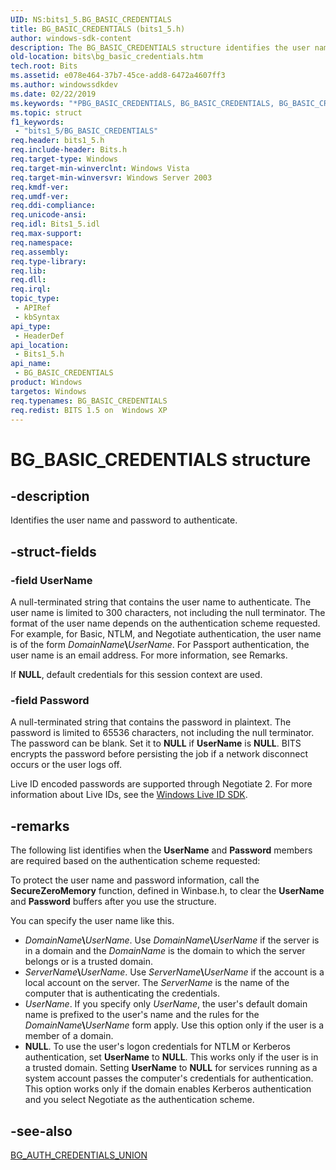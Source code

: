```yaml
---
UID: NS:bits1_5.BG_BASIC_CREDENTIALS
title: BG_BASIC_CREDENTIALS (bits1_5.h)
author: windows-sdk-content
description: The BG_BASIC_CREDENTIALS structure identifies the user name and password to authenticate.
old-location: bits\bg_basic_credentials.htm
tech.root: Bits
ms.assetid: e078e464-37b7-45ce-add8-6472a4607ff3
ms.author: windowssdkdev
ms.date: 02/22/2019
ms.keywords: "*PBG_BASIC_CREDENTIALS, BG_BASIC_CREDENTIALS, BG_BASIC_CREDENTIALS structure [BITS], _drz_bg_basic_credentials, bits.bg_basic_credentials, bits1_5/BG_BASIC_CREDENTIALS"
ms.topic: struct
f1_keywords: 
 - "bits1_5/BG_BASIC_CREDENTIALS"
req.header: bits1_5.h
req.include-header: Bits.h
req.target-type: Windows
req.target-min-winverclnt: Windows Vista
req.target-min-winversvr: Windows Server 2003
req.kmdf-ver: 
req.umdf-ver: 
req.ddi-compliance: 
req.unicode-ansi: 
req.idl: Bits1_5.idl
req.max-support: 
req.namespace: 
req.assembly: 
req.type-library: 
req.lib: 
req.dll: 
req.irql: 
topic_type:
 - APIRef
 - kbSyntax
api_type:
 - HeaderDef
api_location:
 - Bits1_5.h
api_name:
 - BG_BASIC_CREDENTIALS
product: Windows
targetos: Windows
req.typenames: BG_BASIC_CREDENTIALS
req.redist: BITS 1.5 on  Windows XP
---
```


# BG_BASIC_CREDENTIALS structure

## -description

Identifies the user name and password to authenticate.

## -struct-fields

### -field UserName
A null-terminated string that contains the user name to authenticate. The user name is limited to 300 characters, not including the null terminator. The format of the user name depends on the authentication scheme requested. For example, for Basic, NTLM, and Negotiate authentication, the user name is of the form <em>DomainName</em><strong>\\</strong><em>UserName</em>. For Passport authentication, the user name is an email address. For more information, see Remarks.

If <strong>NULL</strong>, default credentials for this session context are used.

### -field Password
A null-terminated string that contains the password in plaintext. The password is limited to 65536 characters, not including the null terminator. The password can be blank. Set it to <strong>NULL</strong> if <strong>UserName</strong> is <strong>NULL</strong>. BITS encrypts the password before persisting the job if a network disconnect occurs or the user logs off.

Live ID encoded passwords are supported through Negotiate 2. For more information about Live IDs, see the <a href="http://go.microsoft.com/fwlink/p/?linkid=147129">Windows Live ID SDK</a>.   

## -remarks
The following list identifies when the <b>UserName</b> and <b>Password</b> members are required based on the authentication scheme requested:

To protect the user name and password information, call the <b>SecureZeroMemory</b> function, defined in Winbase.h, to clear the <b>UserName</b> and <b>Password</b> buffers after you use the structure.

You can specify the user name like this.

<ul>
<li><i>DomainName</i><b>\</b><i>UserName</i>. Use <i>DomainName</i><b>\</b><i>UserName</i> if the server is in a domain and the <i>DomainName</i> is the domain to which the server belongs or is a trusted domain.

</li>
<li><i>ServerName</i><b>\</b><i>UserName</i>. Use <i>ServerName</i><b>\</b><i>UserName</i> if the account is a local account on the server. The <i>ServerName</i> is the name of the computer that is authenticating the credentials.

</li>
<li><i>UserName</i>. If you specify only <i>UserName</i>, the user's default domain name is prefixed to the user's name and the rules for the <i>DomainName</i><b>\</b><i>UserName</i> form apply.  Use this option only if the user is a member of a domain.

</li>
<li><b>NULL</b>. To use the user's logon credentials for NTLM or Kerberos authentication, set <b>UserName</b> to <b>NULL</b>. This works only if the user is in a trusted domain. Setting <b>UserName</b> to <b>NULL</b> for services running as a system account passes the computer's credentials for authentication. This option works only if the domain enables Kerberos authentication and you select Negotiate as the authentication scheme.

</li>
</ul>

## -see-also

<a href="https://docs.microsoft.com/windows/desktop/api/bits1_5/ns-bits1_5-__midl_ibackgroundcopyjob2_0004">BG_AUTH_CREDENTIALS_UNION</a>

